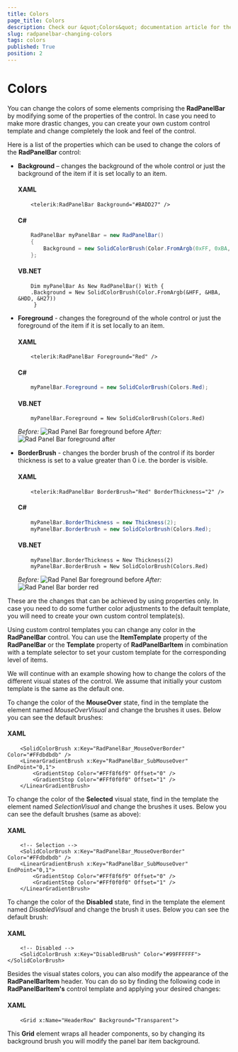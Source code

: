 ```yaml
---
title: Colors
page_title: Colors
description: Check our &quot;Colors&quot; documentation article for the RadPanelBar {{ site.framework_name }} control.
slug: radpanelbar-changing-colors
tags: colors
published: True
position: 2
---
```


# Colors

You can change the colors of some elements comprising the __RadPanelBar__ by modifying some of the properties of the control. In case you need to make more drastic changes, you can create your own custom control template and change completely the look and feel of the control.

Here is a list of the properties which can be used to change the colors of the __RadPanelBar__ control:		

* __Background__ – changes the background of the whole control or just the background of the item if it is set locally to an item.			

	#### __XAML__
	```XAML
		<telerik:RadPanelBar Background="#BADD27" />
	```

	#### __C#__
	```C#
		RadPanelBar myPanelBar = new RadPanelBar()
		{
		    Background = new SolidColorBrush(Color.FromArgb(0xFF, 0xBA, 0xDD, 0x27))
		};
	```

	#### __VB.NET__
	```VB.NET
		Dim myPanelBar As New RadPanelBar() With {
		.Background = New SolidColorBrush(Color.FromArgb(&HFF, &HBA, &HDD, &H27))
		 }
	```

* __Foreground__ - changes the foreground of the whole control or just the foreground of the item if it is set locally to an item.			

	#### __XAML__
	```XAML
		<telerik:RadPanelBar Foreground="Red" />
	```

	#### __C#__
	```C#
		myPanelBar.Foreground = new SolidColorBrush(Colors.Red);
	```

	#### __VB.NET__
	```VB.NET
		myPanelBar.Foreground = New SolidColorBrush(Colors.Red)
	```

	*Before:*
	![Rad Panel Bar foreground before](images/RadPanelBar_foreground_before.png)
	*After:*
	![Rad Panel Bar foreground after](images/RadPanelBar_foreground_after.png)

* __BorderBrush__ - changes the border brush of the control if its border thickness is set to a value greater than 0 i.e. the border is visible.			

	#### __XAML__
	```XAML
		<telerik:RadPanelBar BorderBrush="Red" BorderThickness="2" />
	```

	#### __C#__
	```C#
		myPanelBar.BorderThickness = new Thickness(2);
		myPanelBar.BorderBrush = new SolidColorBrush(Colors.Red);
	```

	#### __VB.NET__
	```VB.NET
		myPanelBar.BorderThickness = New Thickness(2)
		myPanelBar.BorderBrush = New SolidColorBrush(Colors.Red)
	```

	*Before:*
	![Rad Panel Bar foreground before](images/RadPanelBar_foreground_before.png)
	*After:*
	![Rad Panel Bar border red](images/RadPanelBar_border_red.png)

These are the changes that can be achieved by using properties only. In case you need to do some further color adjustments to the default template, you will need to create your own custom control template(s).

Using custom control templates you can change any color in the __RadPanelBar__ control. You can use the __ItemTemplate__ property of the __RadPanelBar__ or the __Template__ property of __RadPanelBarItem__ in combination with a template selector to set your custom template for the corresponding level of items.		

We will continue with an example showing how to change the colors of the different visual states of the control. We assume that initially your custom template is the same as the default one.

To change the color of the __MouseOver__ state, find in the template the element named *MouseOverVisual* and change the brushes it uses. Below you can see the default brushes:		

#### __XAML__
```XAML
	<SolidColorBrush x:Key="RadPanelBar_MouseOverBorder" Color="#FFdbdbdb" />
	<LinearGradientBrush x:Key="RadPanelBar_SubMouseOver" EndPoint="0,1">
	    <GradientStop Color="#FFf8f6f9" Offset="0" />
	    <GradientStop Color="#FFf0f0f0" Offset="1" />
	</LinearGradientBrush>
```

To change the color of the __Selected__ visual state, find in the template the element named *SelectionVisual* and change the brushes it uses. Below you can see the default brushes (same as above):		

#### __XAML__
```XAML
	<!-- Selection -->
	<SolidColorBrush x:Key="RadPanelBar_MouseOverBorder" Color="#FFdbdbdb" />
	<LinearGradientBrush x:Key="RadPanelBar_SubMouseOver" EndPoint="0,1">
	    <GradientStop Color="#FFf8f6f9" Offset="0" />
	    <GradientStop Color="#FFf0f0f0" Offset="1" />
	</LinearGradientBrush>
```

To change the color of the __Disabled__ state, find in the template the element named *DisabledVisual* and change the brush it uses. Below you can see the default brush:		

#### __XAML__
```XAML
	<!-- Disabled -->
	<SolidColorBrush x:Key="DisabledBrush" Color="#99FFFFFF"></SolidColorBrush>
```

Besides the visual states colors, you can also modify the appearance of the __RadPanelBarItem__ header. You can do so by finding the following code in __RadPanelBarItem's__ control template and applying your desired changes:		

#### __XAML__
```XAML
	<Grid x:Name="HeaderRow" Background="Transparent">
```

This __Grid__ element wraps all header components, so by changing its background brush you will modify the panel bar item background.